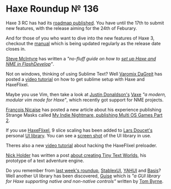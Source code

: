 [_template]: ../templates/roundup.html
# Haxe Roundup № 136

Haxe 3 RC has had its [roadmap published][link 1]. You have until the 17th to submit new features, with the release aiming for the 24th of Feburary.

And for those of you who want to dive into the new features of Haxe 3, checkout the [manual][link 2] which is being updated regularly as the release date closes in.

[Steve McIntyre][link 3] has written a *"no-fluff guide on how to [set up Haxe and NME in FlashDevelop][link 4]”*.

Not on windows, thinking of using Sublime Text? Well [Varomix DaGreit][link 5] has posted a [video tutorial][link 6] on how to get sublime setup with Haxe and HaxeFlixel.

Maybe you use Vim, then take a look at [Justin Donaldson's][link 7] [Vaxe][link 8] *"a modern, modular vim mode for Haxe"*, which recently got support for NME projects.

[François Nicaise][link 9] has posted a new article about his experience publishing Strange Masks called [My Indie Nightmare, publishing Multi OS Games Part 2][link 10].

If you use [HaxeFlixel][link 11], 9 slice scaling has been added to [Lars Doucet's][link 12] personal [UI library][link 13]. You can see a [screen shot][link 14] of the UI library in use.

Theres also a new [video tutorial][link 15] about hacking the HaxeFlixel preloader.

[Nick Holder][link 16] has written a post [about creating Tiny Text Worlds][link 17], his prototype of a text adventure engine.

Do you remember from [last week's roundup][link 18], [StablexUI][link 19], [YAHUI][link 20] and [Basis][link 21]? Well another UI library has been discovered, [Guise][link 22] which is *"a GUI library for Haxe supporting native and non-native controls"* written by [Tom Byrne][link 23].

[link 1]: https://groups.google.com/forum/#!topic/haxedev/6aPy_CqJ_ok "roadmap published"
[link 2]: http://haxe.org/manual/ "manual"
[link 3]: https://twitter.com/stevedecoded "Steve McIntyre"
[link 4]: http://stephenmcintyre.net/blog/setting-up-haxe-and-nme-in-flashdevelop "set up Haxe and NME in FlashDevelop"
[link 5]: https://twitter.com/varomix "Varomix DaGreit"
[link 6]: http://www.youtube.com/watch?v=ePO1Rjv7HNs&amp;feature=youtu.be "video tutorial"
[link 7]: https://plus.google.com/112651821425677274147 "Justin Donaldson&#8217;s"
[link 8]: https://github.com/jdonaldson/vaxe "Vaxe"
[link 9]: https://plus.google.com/108064094232314477767/posts "François Nicaise"
[link 10]: http://blog.thinkslow.net/post/42992540987/my-indie-nightmare-publishing-multi-os-games-part-2 "My Indie Nightmare, publishing Multi OS Games Part 2"
[link 11]: http://www.haxeflixel.com/ "HaxeFlixel"
[link 12]: https://twitter.com/larsiusprime "Lars Doucet&#8217;s"
[link 13]: https://github.com/larsiusprime/haxe-flx-ui "UI library"
[link 14]: https://twitter.com/larsiusprime/status/299662276762423296/photo/1 "screen shot"
[link 15]: http://www.youtube.com/watch?v=5ScAhaOuqbk&amp;feature=youtu.be "video tutorial"
[link 16]: https://plus.google.com/113726060669742151350 "Nick Holder"
[link 17]: http://nickholder.wordpress.com/2013/02/12/tiny-text-worlds/ "about creating Tiny Text Worlds"
[link 18]: http://blog.skialbainn.com/post/42431133818/haxe-roundup-135 "last week&#8217;s roundup"
[link 19]: https://github.com/RealyUniqueName/StablexUI "StablexUI"
[link 20]: https://github.com/ianharrigan/YAHUI "YAHUI"
[link 21]: https://github.com/Randonee/Basis "Basis"
[link 22]: https://github.com/TomByrne/Guise "Guise"
[link 23]: https://plus.google.com/112835222083346353538 "Tom Byrne"

